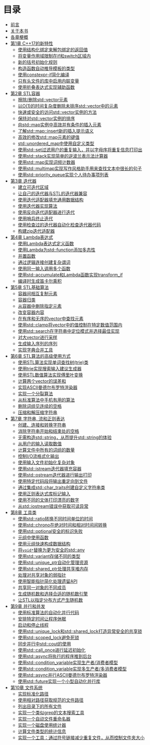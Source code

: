 # 目录

* [前言](content/preface/preface-chinese.md)
* [关于本书](content/preface/about-this-book-chinese.md)
* [各章梗概](content/preface/chapters-summary-chinese.md)
* [第1章 C++17的新特性]()
  * [使用结构化绑定来解包绑定的返回值]()
  * [将变量作用域限制在if和switch区域内]()
  * [新的括号初始化规则]()
  * [构造函数自动推导模板的类型]()
  * [使用constexpr-if简化编译]()
  * [只有头文件的库中启用内联变量]()
  * [使用折叠表达式实现辅助函数]()
* [第2章 STL容器]()
  * [擦除/删除std::vector元素]()
  * [以O(1)的时间复杂度删除未排序std::vector中的元素]()
  * [快速或安全的访问std::vector实例的方法]()
  * [保持对std::vector实例的排序]()
  * [向std::map实例中高效并有条件的插入元素]()
  * [了解std::map::insert新的插入提示语义]()
  * [高效的修改std::map元素的键值]()
  * [std::unordered_map中使用自定义类型]()
  * [使用std::set过滤用户的重复输入，并以字母序将重复信息打印出]()
  * [使用std::stack实现简单的逆波兰表示法计算器]()
  * [使用std::map实现词频计数器]()
  * [使用std::multimap实现写作风格助手用来查找文本中很长的句子]()
  * [使用std::priority_queue实现个人待办事项列表]()
* [第3章 迭代器]()
  * [建立可迭代区域]()
  * [让自己的迭代器与STL的迭代器兼容]()
  * [使用迭代适配器填充通用数据结构]()
  * [使用迭代器实现算法]()
  * [使用反向迭代适配器进行迭代]()
  * [使用哨兵终止迭代]()
  * [使用检查过的迭代器自动化检查迭代器代码]()
  * [构建zip迭代适配器]()
* [第4章 Lambda表达式]()
  * [使用Lambda表达式定义函数]()
  * [使用Lambda为std::function添加多态性]()
  * [并置函数]()
  * [通过逻辑连接创建复杂谓词]()
  * [使用同一输入调用多个函数]()
  * [使用std::accumulate和Lambda函数实现transform_if]()
  * [编译时生成笛卡尔乘积]()
* [第5章 STL基础算法]()
  * [容器间相互复制元素]()
  * [容器归类]()
  * [从容器中删除指定元素]()
  * [改变容器内容]()
  * [在有序和无序的vector中查找元素]()
  * [使用std::clamp将vector中的值控制在特定数值范围内]()
  * [使用std::search在字符串中定位模式并选择最佳实现]()
  * [对大vector进行采样]()
  * [生成输入序列的序列]()
  * [实现字典合并工具]()
* [第6章 STL算法的高级使用方式]()
  * [使用STL算法实现单词查找树(trie)类]()
  * [使用trie实现搜索输入建议生成器]()
  * [使用STL数值算法实现傅里叶变换]()
  * [计算两个vector的误差和]()
  * [实现ASCII曼德尔布罗特渲染器]()
  * [实现一个分裂算法]()
  * [从标准算法中手机有用的算法]()
  * [删除词组见连续的空格]()
  * [压缩和解压缩字符串]()
* [第7章 字符串, 流和正则表达]()
  * [创建、连接和转换字符串]()
  * [消除字符串开始和结束处的空格]()
  * [无需构造std::string，从而提升std::string的体验]()
  * [从用户的输入读取数值]()
  * [计算文件中所有的词组的数量]()
  * [控制I/O流格式化输出]()
  * [使用输入文件初始化复杂对象]()
  * [使用std::istream迭代器填充容器]()
  * [使用std::ostream迭代器进行输出打印]()
  * [使用特定代码段将输出重定向到文件]()
  * [通过集成std::char_traits创建自定义字符串类]()
  * [使用正则表达式库标记输入]()
  * [使用不同的文体打印漂亮的数字]()
  * [从std::iostream错误中获取可读异常]()
* [第8章 工具类]()
  * [使用std::ratio转换不同时间单位的时间]()
  * [使用std::chrono在绝对时间和相对时间间转换]()
  * [使用std::optional安全的标识失败]()
  * [元组中使用函数]()
  * [使用元组快速构成数据结构]()
  * [将`void*`替换为更为安全的std::any]()
  * [使用std::variant存储不同的类型]()
  * [使用std::unique_ptr自动化管理资源]()
  * [使用std::shared_ptr处理共享堆内存]()
  * [处理对共享对象的弱指针]()
  * [使用智能指针简化处理遗留API]()
  * [共享同一对象的不同成员]()
  * [生成随机数和选择合适的随机数引擎]()
  * [让STL以指定分布方式产生随机数]()
* [第9章 并行和并发]()
  * [使用标准算法的自动化并行代码]()
  * [安排特定时间让程序休眠]()
  * [启动和停止线程]()
  * [使用std::unique_lock和std::shared_lock打造异常安全的共享锁]()
  * [使用std::scoped_lock避免死锁]()
  * [同步并行中std::cout的使用]()
  * [使用std::call_once进行延迟初始化]()
  * [使用std::async将执行的程序推到后台]()
  * [使用std::condition_variable实现生产者/消费者模型]()
  * [使用std::condition_variable实现多生产者/多消费者模型]()
  * [使用std::async并行ASCII曼德尔布罗特渲染器]()
  * [使用std::future实现一个小型自动化并行库]()
* [第10章 文件系统]()
  * [实现标准化路径]()
  * [使用相对路径获取规范的文件路径]()
  * [列出目录下的所有文件]()
  * [实现一个类似grep的文本搜索工具]()
  * [实现一个自动文件重命名器]()
  * [实现一个磁盘使用统计器]()
  * [计算文件类型的统计信息]()
  * [实现一个工具：通过符号链接减少重复文件，从而控制文件夹大小]()
